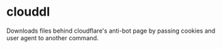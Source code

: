 # clouddl
Downloads files behind cloudflare's anti-bot page by passing cookies and user agent to another command.

